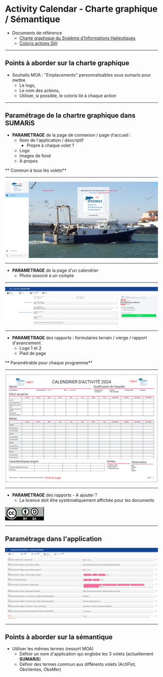 # Activity Calendar - Charte graphique / Sémantique

- Documents de référence
  - [Charte graphique du Système d’Informations Halieutiques](/projects/common/chg/doc/89387.pdf)
  - [Coloris actions SIH](/projects/common/chg/doc/Couleurs-converties-SIH.docx)

---

## Points à aborder sur la charte graphique

- Souhaits MOA : "Emplacements" personnalisables sous sumaris pour mettre 
  - Le logo, 
  - Le nom des actions, 
  - Utiliser, si possible, le coloris lié à chaque action 

---

## Paramétrage de la chartre graphique dans SUMARiS

- **PARAMETRAGE** de la page de connexion / page d'accueil : 
  - Nom de l'application / descriptif
    - Propre à chaque volet ?
  - Logo
  - Images de fond
  - A propos

** Commun à tous les volets**

---

![chg-accueil](/projects/common/chg/images/chg-page_connexion.png)

---

- **PARAMETRAGE** de la page d'un calendrier
  - Photo associé à un compte

---

![chg-accueil](/projects/common/chg/images/chg-avatar_person.png)

---

- **PARAMETRAGE** des rapports : formulaires terrain / vierge / rapport d'avancement
  - Logo 1 et 2
  - Pied de page

** Paramétrable pour chaque programme**

---

![chg-rapport](/projects/common/chg/images/chg-rapport.png)

---

- **PARAMETRAGE** des rapports - A ajouter ?
  - La licence doit être systématiquement affichée pour les documents

![chg-licence](/projects/common/chg/images/chg-licence.png)

---

## Paramétrage dans l'application

![chg-parametrage-sumaris](/projects/common/chg/images/chg-sumaris-parametrage.png)<!-- .element: style="width: 90%" -->

---

## Points à aborder sur la sémantique

- Utiliser les mêmes termes (ressort MOA)
  - Définir un nom d'application qui englobe les 3 volets (actuellement **SUMARiS**)
  - Définir des termes commun aux différents volets (ActiFlot, ObsVentes, ObsMer)
